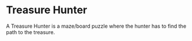 # Treasure Hunter
A Treasure Hunter is a maze/board puzzle where the hunter has to find the path to the treasure.
